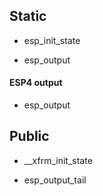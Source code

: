 
## Static



* esp_init_state

* esp_output



#### ESP4 output

* esp_output




## Public

* __xfrm_init_state


* esp_output_tail

